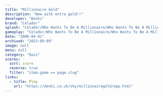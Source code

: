 ```yaml
---
title: "Millionaire Gold"
description: "Now with extra gold!!"
developer: "Denki"
brand: "Celador"
splash: "Celador/Who Wants To Be A Millionaire/Who Wants To Be A Millionaire Gold Edition/GoldSplash.jpg"
gameplay: "Celador/Who Wants To Be A Millionaire/Who Wants To Be A Millionaire Gold Edition/GoldScreen01.jpg"
date: "2006-04-01"
archived: "2023-09-09"
image: null
menu: null
category: "Quiz"
scores:
  sort: score
  reverse: true
  filter: "item.game == page.slug"
links:
  - title: Play
    url: "https://denki.co.uk/sky/millionairegold/app.html"
---
```

